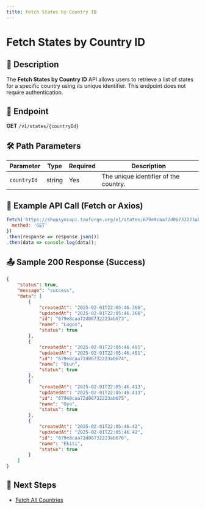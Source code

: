 ```yaml
---
title: Fetch States by Country ID
---
```


# Fetch States by Country ID

## 📌 Description
The **Fetch States by Country ID** API allows users to retrieve a list of states for a specific country using its unique identifier. This endpoint does not require authentication.

## 🔗 Endpoint
**GET** `/v1/states/{countryId}`

## 🛠️ Path Parameters
| Parameter   | Type   | Required | Description |
|------------|--------|----------|-------------|
| `countryId` | string | Yes      | The unique identifier of the country. |

## 📡 Example API Call (Fetch or Axios)
```javascript
fetch('https://shopsyncapi.taoforge.org/v1/states/679e8caa72d06732223ab672', {
  method: 'GET'
})
.then(response => response.json())
.then(data => console.log(data));
```

## 📤 Sample 200 Response (Success)
```json
{
    "status": true,
    "message": "success",
    "data": [
        {
            "createdAt": "2025-02-01T22:05:46.366",
            "updatedAt": "2025-02-01T22:05:46.366",
            "id": "679e8caa72d06732223ab673",
            "name": "Lagos",
            "status": true
        },
        {
            "createdAt": "2025-02-01T22:05:46.401",
            "updatedAt": "2025-02-01T22:05:46.401",
            "id": "679e8caa72d06732223ab674",
            "name": "Osun",
            "status": true
        },
        {
            "createdAt": "2025-02-01T22:05:46.413",
            "updatedAt": "2025-02-01T22:05:46.413",
            "id": "679e8caa72d06732223ab675",
            "name": "Oyo",
            "status": true
        },
        {
            "createdAt": "2025-02-01T22:05:46.42",
            "updatedAt": "2025-02-01T22:05:46.42",
            "id": "679e8caa72d06732223ab676",
            "name": "Ekiti",
            "status": true
        }
    ]
}
```

## 🔗 Next Steps
- [Fetch All Countries](./country.md)
